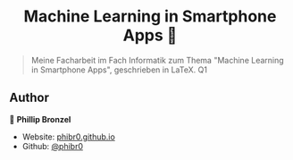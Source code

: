 <h1 align="center">Machine Learning in Smartphone Apps 📱</h1>
<p>
</p>

> Meine Facharbeit im Fach Informatik zum Thema &#34;Machine Learning in Smartphone Apps&#34;, geschrieben in LaTeX. Q1

## Author

👤 **Phillip Bronzel**

* Website: [phibr0.github.io](https://phibr0.github.io)
* Github: [@phibr0](https://github.com/phibr0)
